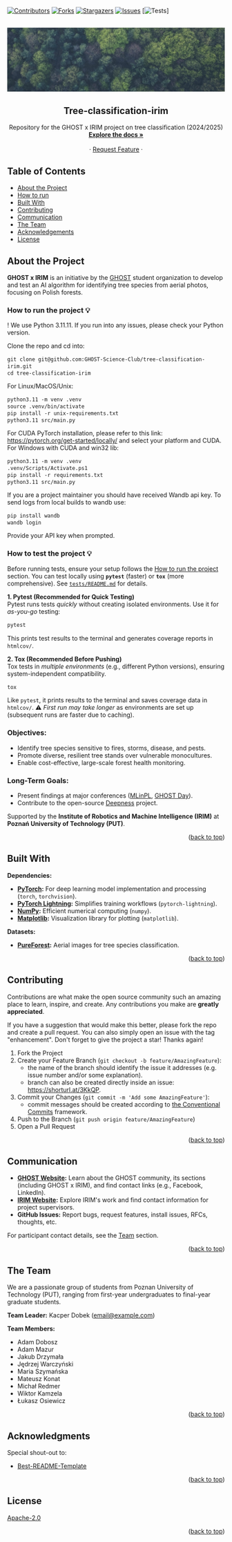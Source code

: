 <a id="readme-top"></a>

<!-- PROJECT SHIELDS -->
[![Contributors][contributors-shield]][contributors-url]
[![Forks][forks-shield]][forks-url]
[![Stargazers][stars-shield]][stars-url]
[![Issues][issues-shield]][issues-url]
[![Tests](https://github.com/GHOST-Science-Club/tree-classification-irim/actions/workflows/test-and-coverage.yml/badge.svg)]

<!-- MARKDOWN LINKS & IMAGES -->

[contributors-shield]: https://img.shields.io/github/contributors/GHOST-Science-Club/tree-classification-irim.svg?style=for-the-badge

[contributors-url]: https://github.com/GHOST-Science-Club/tree-classification-irim/graphs/contributors

[forks-shield]: https://img.shields.io/github/forks/GHOST-Science-Club/tree-classification-irim.svg?style=for-the-badge

[forks-url]: https://github.com/GHOST-Science-Club/tree-classification-irim/network/members

[stars-shield]: https://img.shields.io/github/stars/GHOST-Science-Club/tree-classification-irim.svg?style=for-the-badge

[stars-url]: https://github.com/GHOST-Science-Club/tree-classification-irim/stargazers

[issues-shield]: https://img.shields.io/github/issues/GHOST-Science-Club/tree-classification-irim.svg?style=for-the-badge

[issues-url]: https://github.com/GHOST-Science-Club/tree-classification-irim/issues

<br />
<a id="readme-top"></a>
<div style="text-align: center;">
  <img src="docs/pexels-markusspiske-1133380.jpeg" alt="Tree classification - Foto from Markus Spiske: https://www.pexels.com/de-de/foto/vogelperspektive-natur-wald-baume-113338/">

<h2 style="text-align: center;">Tree-classification-irim</h2>

  <p style="text-align: center;">
    Repository for the GHOST x IRIM project on tree classification (2024/2025)
    <br />
    <!-- Change link to: https://github.com/GHOST-Science-Club/tree-classification-irim -->
    <a href="https://github.com/GHOST-Science-Club/tree-classification-irim/tree/docu"><b>Explore the docs »</b></a>
    <br />
    <br />
    <!-- What to write? What sections to add?
    <a href="https://github.com/GHOST-Science-Club/tree-classification-irim/tree/docu">View Demo</a>
    ·
    <a href="https://github.com/othneildrew/Best-README-Template/issues/new?labels=bug&template=bug-report---.md">Report Bug</a> -->
    ·
    <a href="https://github.com/GHOST-Science-Club/tree-classification-irim/issues/new?assignees=&labels=&projects=&template=feature_request.md&title=">Request Feature</a>
    ·
  </p>
</div>

## Table of Contents

- [About the Project](#about-the-project)
- [How to run](#how-to-run)
- [Built With](#built-with)
- [Contributing](#contributing)
- [Communication](#communication)
- [The Team](#the-team)
- [Acknowledgements](#acknowledgments)
- [License](#license)

## About the Project

**GHOST x IRIM** is an initiative by the [GHOST](https://ghost.put.poznan.pl) student organization to develop and test
an AI algorithm for identifying tree species from aerial photos, focusing on Polish forests.

### How to run the project 💡

! We use Python 3.11.11. If you run into any issues, please check your Python version.

Clone the repo and cd into:

```
git clone git@github.com:GHOST-Science-Club/tree-classification-irim.git
cd tree-classification-irim
```

For Linux/MacOS/Unix:

```
python3.11 -m venv .venv
source .venv/bin/activate
pip install -r unix-requirements.txt
python3.11 src/main.py
```

For CUDA PyTorch installation, please refer to this link: https://pytorch.org/get-started/locally/ and select your
platform and CUDA.
For Windows with CUDA and win32 lib:

```
python3.11 -m venv .venv
.venv/Scripts/Activate.ps1
pip install -r requirements.txt
python3.11 src/main.py
```

If you are a project maintainer you should have received Wandb api key.
To send logs from local builds to wandb use:

```
pip install wandb
wandb login
```

Provide your API key when prompted.


### How to test the project 💡

Before running tests, ensure your setup follows the [How to run the project](#how-to-run-the-project-) section. You can test locally using **`pytest`** (faster) or **`tox`** (more comprehensive). See [`tests/README.md`](https://github.com/GHOST-Science-Club/tree-classification-irim/tree/main/tests) for details.

**1. Pytest (Recommended for Quick Testing)**  
Pytest runs tests *quickly* without creating isolated environments. Use it for *as-you-go* testing:  

```bash
pytest
```  
This prints test results to the terminal and generates coverage reports in `htmlcov/`.  

**2. Tox (Recommended Before Pushing)**  
Tox tests in *multiple environments* (e.g., different Python versions), ensuring system-independent compatibility.  

```bash
tox
```  
Like `pytest`, it prints results to the terminal and saves coverage data in `htmlcov/`. ⚠ *First run may take longer* as environments are set up (subsequent runs are faster due to caching).  


### Objectives:

- Identify tree species sensitive to fires, storms, disease, and pests.
- Promote diverse, resilient tree stands over vulnerable monocultures.
- Enable cost-effective, large-scale forest health monitoring.

### Long-Term Goals:

- Present findings at major conferences ([MLinPL](https://mlinpl.org), [GHOST Day](https://ghostday.pl)).
- Contribute to the open-source [Deepness](https://github.com/PUTvision/qgis-plugin-deepness) project.

Supported by the **Institute of Robotics and Machine Intelligence (IRIM)** at **Poznań University of Technology (PUT)**.


<p style="text-align: right;">(<a href="#readme-top">back to top</a>)</p>

## Built With

**Dependencies:**

- **[PyTorch](https://pytorch.org/):** For deep learning model implementation and processing (`torch`, `torchvision`).
- **[PyTorch Lightning](https://www.pytorchlightning.ai/):** Simplifies training workflows (`pytorch-lightning`).
- **[NumPy](https://numpy.org/):** Efficient numerical computing (`numpy`).
- **[Matplotlib](https://matplotlib.org/):** Visualization library for plotting (`matplotlib`).

**Datasets:**

- **[PureForest](https://huggingface.co/datasets/IGNF/PureForest):** Aerial images for tree species classification.

<p style="text-align: right;">(<a href="#readme-top">back to top</a>)</p>

<!-- The specifics of the contribution process to be determined -->

## Contributing

Contributions are what make the open source community such an amazing place to learn, inspire, and create. Any
contributions you make are **greatly appreciated**.

If you have a suggestion that would make this better, please fork the repo and create a pull request. You can also
simply open an issue with the tag "enhancement".
Don't forget to give the project a star! Thanks again!

1. Fork the Project
2. Create your Feature Branch (`git checkout -b feature/AmazingFeature`):
    - the name of the branch should identify the issue it addresses (e.g. issue number and/or some explanation).
    - branch can also be created directly inside an issue: https://shorturl.at/3KkQP.
3. Commit your Changes (`git commit -m 'Add some AmazingFeature'`):
    - commit messages should be created according
      to [the Conventional Commits](https://www.conventionalcommits.org/en/v1.0.0/) framework.
4. Push to the Branch (`git push origin feature/AmazingFeature`)
5. Open a Pull Request

<p style="text-align: right;">(<a href="#readme-top">back to top</a>)</p>

## Communication

- **[GHOST Website](https://ghost.put.poznan.pl):** Learn about the GHOST community, its sections (including GHOST x
  IRIM), and find contact links (e.g., Facebook, LinkedIn).
- **[IRIM Website](http://www.cie.put.poznan.pl/index-en.html):** Explore IRIM's work and find contact information for
  project supervisors.
- **GitHub Issues:** Report bugs, request features, install issues, RFCs, thoughts, etc.

For participant contact details, see the [Team](#the-team) section.

<p style="text-align: right;">(<a href="#readme-top">back to top</a>)</p>

## The Team

We are a passionate group of students from Poznan University of Technology (PUT), ranging from first-year undergraduates
to final-year graduate students.

**Team Leader:**
Kacper Dobek ([email@example.com](mailto:email@example.com))

**Team Members:**

- Adam Dobosz
- Adam Mazur
- Jakub Drzymała
- Jędrzej Warczyński
- Maria Szymańska
- Mateusz Konat
- Michał Redmer
- Wiktor Kamzela
- Łukasz Osiewicz

<p style="text-align: right;">(<a href="#readme-top">back to top</a>)</p>

## Acknowledgments

Special shout-out to:

- [Best-README-Template](https://github.com/othneildrew/Best-README-Template)

<p style="text-align: right;">(<a href="#readme-top">back to top</a>)</p>

## License

[Apache-2.0](LICENSE)

<p style="text-align: right;">(<a href="#readme-top">back to top</a>)</p>
